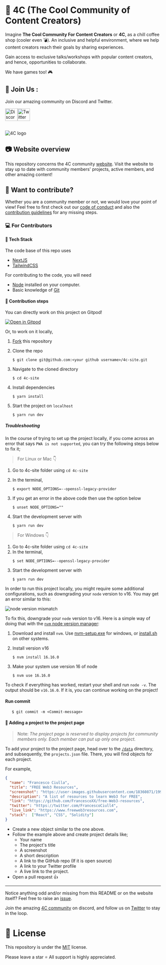 # 💎 4C (The Cool Community of Content Creators)

Imagine **The Cool Community For Content Creators** or **4C**, as a chill coffee shop (cooler even 💣). An inclusive and helpful environment, where we help content creators reach their goals by sharing experiences.

Gain access to exclusive talks/workshops with popular content creators, and hence, opportunities to collaborate.

We have games too! 🎮

## 👋 Join Us :
Join our amazing community on Discord and Twitter.

<a href="https://discord.com/invite/cRjhjFRRre"><img src="https://cdn.worldvectorlogo.com/logos/discord-6.svg" title="Discord" alt="Discord Community" width="40"/></a><a href="https://twitter.com/4ccommunityhq"><img src="https://cdn.worldvectorlogo.com/logos/twitter-6.svg" title="Twitter" alt="Twitter Account" width="40"/></a>

<br>
<img src="https://raw.githubusercontent.com/FrancescoXX/4c-site/main/src/assets/banner.jpg" alt="4C logo">

## 📷 Website overview

This repository concerns the 4C community [website](https://www.4c.rocks/). Visit the website to stay up to date with community members' projects, active members, and other amazing content!

## 🎉 Want to contribute?

Whether you are a community member or not, we would love your point of view! Feel free to first check out our [code of conduct](https://github.com/FrancescoXX/4c-site/blob/main/CODE_OF_CONDUCT.md) and also the [contribution guidelines](https://github.com/FrancescoXX/4c-site/blob/main/CONTRIBUTING.md) for any missing steps.

### 💻 For Contributors

#### 🔖 Tech Stack

The code base of this repo uses

- [NextJS](https://nextjs.org/)
- [TailwindCSS](https://tailwindcss.com/)

For contributing to the code, you will need

- [Node](https://nodejs.org/en/) installed on your computer.
- Basic knowledge of [Git](https://git-scm.com/)

#### 🔖 Contribution steps

You can directly work on this project on Gitpod!

[![Open in Gitpod](https://gitpod.io/button/open-in-gitpod.svg)](https://gitpod.io/#https://github.com/FrancescoXX/4c-site)

Or, to work on it locally,

1. [Fork](https://github.com/FrancescoXX/4c-site) this repository
2. Clone the repo

   ```console
   $ git clone git@github.com:<your github username>/4c-site.git
   ```
3. Navigate to the cloned directory

   ```console
   $ cd 4c-site
   ```
4. Install dependencies

   ```console
   $ yarn install
   ```
5. Start the project on `localhost`

   ```console
   $ yarn run dev
   ```

##### Troubleshooting

In the course of trying to set up the project locally, if you come across an error that says `PWA is not supported`, you can try the following steps below to fix it;

> For Linux or Mac 👇

1. Go to 4c-site folder using `cd 4c-site`
2. In the terminal,

   ```console
   $ export NODE_OPTIONS=--openssl-legacy-provider
   ```
3. If you get an error in the above code then use the option below

   ```console
   $ unset NODE_OPTIONS=""
   ```
4. Start the development server with

   ```console
   $ yarn run dev
   ```

> For Windows 👇

1. Go to 4c-site folder using `cd 4c-site`
2. In the terminal,
   ```console
   $ set NODE_OPTIONS=--openssl-legacy-provider
   ```
3. Start the development server with
   ```console
   $ yarn run dev
   ```

In order to run this project locally, you might require some additional configurations, such as downgrading your `node` version to v16.
You may get an error similar to this:

![node version mismatch](https://media.discordapp.net/attachments/881808811344683028/1051093955518935060/image.png)

To fix this, downgrade your `node` version to v16. Here is a simple way of doing that with the [`nvm` node version manager](https://github.com/nvm-sh/nvm):

1. Download and install `nvm`. Use [nvm-setup.exe](https://github.com/coreybutler/nvm-windows/releases) for windows, or [install.sh](https://raw.githubusercontent.com/nvm-sh/nvm/v0.39.3/install.sh) on other systems.
2. Install version v16

   ```console
   $ nvm install 16.16.0
   ```
3. Make your system use version 16 of node

   ```console
   $ nvm use 16.16.0
   ```

To check if everything has worked, restart your shell and run `node -v`. The output should be `v16.16.0`. If it is, you can continue working on the project!


#### Run commit 

```console
   $ git commit -m <Commit-message>
   ```

#### 🔖 Adding a project to the project page

> Note: _The project page is reserved to display projects for community members only. Each member can put up only one project._

To add your project to the project page, head over to the [`/data`](https://github.com/FrancescoXX/4c-site/tree/main/src/data) directory, and subsequently, the `projects.json` file. There, you will find objects for each project.

For example,

```json
{
  "name": "Francesco Ciulla",
  "title": "FREE Web3 Resources",
  "screenshot": "https://user-images.githubusercontent.com/18360871/199210192-f5599a23-f0b1-49ff-9c52-2554a72a2c14.png",
  "description": "A list of resources to learn Web3 for FREE",
  "link": "https://github.com/FrancescoXX/free-Web3-resources",
  "twitter": "https://twitter.com/FrancescoCiull4",
  "live_link": "https://www.freeweb3resources.com",
  "stack":  ["React", "CSS", "Solidity"]
}
```

- Create a new object similar to the one above.
- Follow the example above and create project details like;
  - Your name
  - The project's title
  - A screenshot
  - A short description
  - A link to the GitHub repo (If it is open source)
  - A link to your Twitter profile
  - A live link to the project.
- Open a pull request 👍

---

Notice anything odd and/or missing from this README or on the website itself? Feel free to raise an [issue](https://github.com/FrancescoXX/4c-site/issues).

Join the amazing [4C community](https://discord.com/invite/cRjhjFRRre) on discord, and follow us on [Twitter](https://twitter.com/4ccommunityhq) to stay in the loop.

# 🔑 License

This repository is under the [MIT](./LICENSE) license.

Please leave a star ⭐️ All support is highly appreciated.
